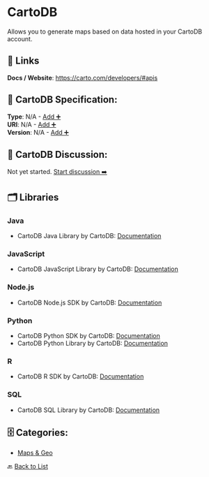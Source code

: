 # CartoDB

Allows you to generate maps based on data hosted in your CartoDB account.

##  🔗 Links
**Docs / Website**: https://carto.com/developers/#apis

## 🧬 CartoDB Specification:
**Type**: N/A - [Add ➕](https://github.com/apis-list/apis-list/edit/main/apis.yaml#2596)  
**URI**: N/A - [Add ➕](https://github.com/apis-list/apis-list/edit/main/apis.yaml#2596)  
**Version**: N/A - [Add ➕](https://github.com/apis-list/apis-list/edit/main/apis.yaml#2596)

## 💬 CartoDB Discussion:
Not yet started. [Start discussion ➡️](https://github.com/apis-list/apis-list/discussions/new)

## 🗂️ Libraries
### Java
- CartoDB Java Library by CartoDB: [Documentation](https://github.com/CartoDB/cartodb-java-client)
### JavaScript
- CartoDB JavaScript Library by CartoDB: [Documentation](https://github.com/CartoDB/cartodb.js)
### Node.js
- CartoDB Node.js SDK by CartoDB: [Documentation](https://github.com/CartoDB/cartodb-nodejs)
### Python
- CartoDB Python SDK by CartoDB: [Documentation](https://github.com/CartoDB/carto-python)
- CartoDB Python Library by CartoDB: [Documentation](https://github.com/CartoDB/cartodb-python)
### R
- CartoDB R SDK by CartoDB: [Documentation](https://github.com/CartoDB/cartodb-r)
### SQL
- CartoDB SQL Library by CartoDB: [Documentation](https://github.com/CartoDB/CartoDB-SQL-API)


## 🗄️ Categories:
- [Maps & Geo](https://github.com/apis-list/apis-list#maps--geo-)

🔙  [Back to List](https://github.com/apis-list/apis-list)
